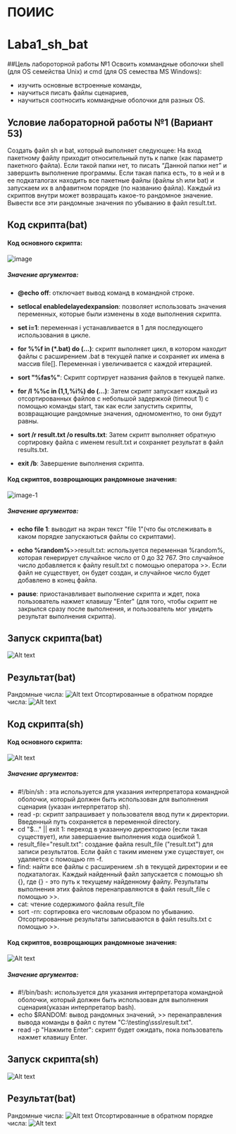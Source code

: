 # ПОИИС
# Laba1_sh_bat
##Цель лабороторной работы №1
Освоить коммандные оболочки shell (для OS семейства Unix) и cmd (для OS семества MS Windows):
* изучить основные встроенные команды,
* научиться писать файлы сценариев,
* научиться соотносить коммандные оболочки для разных OS.
## Условие лабораторной работы №1 (Вариант 53)
Создать файл sh и bat, который выполняет следующее: 
На вход пакетному файлу приходит относительный путь к папке (как параметр пакетного файла). Если такой папки нет, то писать “Данной папки нет” и завершить выполнение программы. Если такая папка есть, то в ней и в ее подкаталогах находить все пакетные файлы (файлы sh или bat) и запускаем их в алфавитном порядке (по названию файла). Каждый из скриптов внутри может возвращать какое-то рандомное значение. Вывести все эти рандомные значения по убыванию в файл result.txt.
## Код скрипта(bat) 
#### Код основного скрипта:
![image](https://github.com/iis-32170x/RPIIS/assets/145492282/7b0d8d7a-8cf6-4ae0-8bc6-403d595392bf)


##### Значение аргументов:

+ **@echo off**: отключает вывод команд в командной строке.

+ **setlocal enabledelayedexpansion**: позволяет использовать значения переменных, которые были изменены в ходе выполнения скрипта.

+ **set i=1**: переменная i устанавливается в 1 для последующего использования в цикле.

+ **for %%f in (*.bat) do (...)**: скрипт выполняет цикл, в котором находит файлы с расширением .bat в текущей папке и сохраняет их имена в массив file[]. Переменная i увеличивается с каждой итерацией.

+ **sort "%fas%"**: Скрипт сортирует названия файлов в текущей папке.

+ **for /l %%c in (1,1,%i%) do (...)**: Затем скрипт запускает каждый из отсортированных файлов с небольшой задержкой (timeout 1) с помощью команды start, так как если запустить скрипты, возвращающие рандомные значения, одномоментно, то они будут равны.

+ **sort /r result.txt /o results.txt**: Затем скрипт выполняет обратную сортировку файла с именем result.txt и сохраняет результат в файл results.txt.

+ **exit /b**: Завершение выполнения скрипта.

#### Код скриптов, возврощающих рандомноые значения:
![image-1](https://github.com/iis-32170x/RPIIS/assets/145492282/e6c22327-52b9-4f4c-8cce-1515ab5a17d4)

##### Значение аргументов:

+ **echo file 1**: выводит на экран текст "file 1"(что бы отслеживать в каком порядке запускаються файлы со скриптами).

+ **echo %random%**>>result.txt: используется переменная %random%, которая генерирует случайное число от 0 до 32 767. Это случайное число добавляется к файлу result.txt с помощью оператора >>. Если файл не существует, он будет создан, и случайное число будет добавлено в конец файла.

+ **pause**: приостанавливает выполнение скрипта и ждет, пока пользователь нажмет клавишу "Enter" (для того, чтобы скрипт не закрылся сразу после выполнения, и пользователь мог увидеть результат выполнения скрипта).

## Запуск скрипта(bat)
![Alt text](image-2.png)
## Результат(bat)
Рандомные числа:
![Alt text](<Снимок экрана (25).png>)
Отсортированные в обратном порядке числа:
![Alt text](image-3.png)

## Код скрипта(sh) 
#### Код основного скрипта:
![Alt text](image-4.png)
##### Значение аргументов:
+ #!/bin/sh : эта используется для указания интерпретатора командной оболочки, который должен быть использован для выполнения сценария (указан интерпретатор sh).
+ read -p: скрипт запрашивает у пользователя ввод пути к директории. Введенный путь сохраняется в переменной directory.
+ cd "$..." || exit 1: переход в указанную директорию (ecли такая существует), или завершаение выполнения кода ошибкой 1.
+ result_file="result.txt": создание файла result_file ("result.txt") для записи результатов. Если файл с таким именем уже существует, он удаляется с помощью rm -f.
+ find: найти все файлы с расширением .sh в текущей директории и ее подкаталогах. Каждый найденный файл запускается с помощью sh {}, где {} - это путь к текущему найденному файлу. Результаты выполнения этих файлов перенаправляются в файл result_file с помощью >>.
+ cat: чтение содержимого файла result_file
+ sort -rn: сортировка его числовым образом по убыванию. Отсортированные результаты записываются в файл results.txt с помощью >>.
#### Код скриптов, возврощающих рандомноые значения:
![Alt text](image-5.png)
##### Значение аргументов:
+ #!/bin/bash: используется для указания интерпретатора командной оболочки, который должен быть использован для выполнения сценария(указан интерпретатор bash).
+ echo $RANDOM: вывод рандомных значений, >> перенаправления вывода команды в файл c путем "C:\testing\sss\result.txt".
+ read -p "Нажмите Enter": скрипт будет ожидать, пока пользователь нажмет клавишу Enter.

## Запуск скрипта(sh)
![Alt text](image-6.png)
## Результат(bat)
Рандомные числа:
![Alt text](image-7.png)
Отсортированные в обратном порядке числа:
![Alt text](image-8.png)


